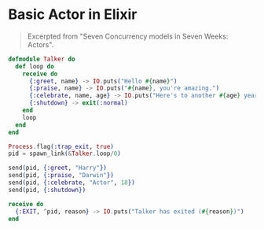 # Basic Actor in Elixir

> Excerpted from "Seven Concurrency models in Seven Weeks: Actors".

```elixir
defmodule Talker do
  def loop do
    receive do
      {:greet, name} -> IO.puts("Hello #{name}")
      {:praise, name} -> IO.puts("#{name}, you're amazing.")
      {:celebrate, name, age} -> IO.puts("Here's to another #{age} years, #{name}")
      {:shutdown} -> exit(:normal)
    end
    loop
  end
end

Process.flag(:trap_exit, true)
pid = spawn_link(&Talker.loop/0)

send(pid, {:greet, "Harry"})
send(pid, {:praise, "Darwin"})
send(pid, {:celebrate, "Actor", 18})
send(pid, {:shutdown})

receive do
  {:EXIT, ^pid, reason} -> IO.puts("Talker has exited (#{reason})")
end
```

